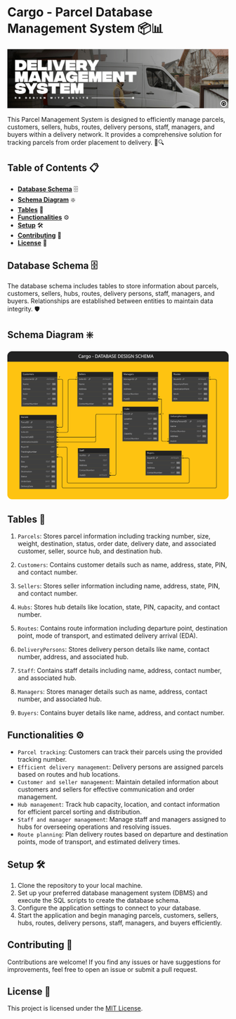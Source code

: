# **Cargo - Parcel Database Management System** 📦📊
![Header](/assets/Header.png)

This Parcel Management System is designed to efficiently manage parcels, customers, sellers, hubs, routes, delivery persons, staff, managers, and buyers within a delivery network. It provides a comprehensive solution for tracking parcels from order placement to delivery. 🚚🔍

## **Table of Contents** 📋

- [**Database Schema**](#database-schema) 🗄️
- [**Schema Diagram**](#schema-diagram) ❇️
- [**Tables**](#tables) 📄
- [**Functionalities**](#functionalities) ⚙️
- [**Setup**](#setup) 🛠️
- [**Contributing**](#contributing) 🤝
- [**License**](#license) 📝

## **Database Schema** 🗄️

The database schema includes tables to store information about parcels, customers, sellers, hubs, routes, delivery persons, staff, managers, and buyers. Relationships are established between entities to maintain data integrity. 🛡️

## **Schema Diagram** ❇️
![Schema Diagram](/assets/schema.svg)

## **Tables** 📄

1. `Parcels`: Stores parcel information including tracking number, size, weight, destination, status, order date, delivery date, and associated customer, seller, source hub, and destination hub.

2. `Customers`: Contains customer details such as name, address, state, PIN, and contact number.

3. `Sellers`: Stores seller information including name, address, state, PIN, and contact number.

4. `Hubs`: Stores hub details like location, state, PIN, capacity, and contact number.

5. `Routes`: Contains route information including departure point, destination point, mode of transport, and estimated delivery arrival (EDA).

6. `DeliveryPersons`: Stores delivery person details like name, contact number, address, and associated hub.

7. `Staff`: Contains staff details including name, address, contact number, and associated hub.

8. `Managers`: Stores manager details such as name, address, contact number, and associated hub.

9. `Buyers`: Contains buyer details like name, address, and contact number.

## **Functionalities** ⚙️

- `Parcel tracking`: Customers can track their parcels using the provided tracking number.
- `Efficient delivery management`: Delivery persons are assigned parcels based on routes and hub locations.
- `Customer and seller management`: Maintain detailed information about customers and sellers for effective communication and order management.
- `Hub management`: Track hub capacity, location, and contact information for efficient parcel sorting and distribution.
- `Staff and manager management`: Manage staff and managers assigned to hubs for overseeing operations and resolving issues.
- `Route planning`: Plan delivery routes based on departure and destination points, mode of transport, and estimated delivery times.

## **Setup** 🛠️

1. Clone the repository to your local machine.
2. Set up your preferred database management system (DBMS) and execute the SQL scripts to create the database schema.
3. Configure the application settings to connect to your database.
4. Start the application and begin managing parcels, customers, sellers, hubs, routes, delivery persons, staff, managers, and buyers efficiently.

## **Contributing** 🤝

Contributions are welcome! If you find any issues or have suggestions for improvements, feel free to open an issue or submit a pull request.

## **License** 📝

This project is licensed under the [MIT License](LICENSE).
